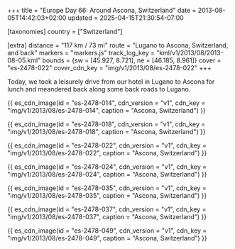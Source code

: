 +++
title = "Europe Day 66: Around Ascona, Switzerland"
date = 2013-08-05T14:42:03+02:00
updated = 2025-04-15T21:30:54-07:00

[taxonomies]
country = ["Switzerland"]

[extra]
distance = "117 km / 73 mi"
route = "Lugano to Ascona, Switzerland, and back"
markers = "markers.js"
track_log_key = "kml/v1/2013/08/2013-08-05.kml"
bounds = {sw = [45.927, 8.721], ne = [46.185, 8.961]}
cover = "es-2478-022"
cover_cdn_key = "img/v1/2013/08/es-2478-022"
+++

Today, we took a leisurely drive from our hotel in Lugano to Ascona for lunch and meandered back along some back roads to Lugano.

<!-- more -->

{{ es_cdn_image(id = "es-2478-014", cdn_version = "v1", cdn_key = "img/v1/2013/08/es-2478-014", caption = "Ascona, Switzerland") }}

{{ es_cdn_image(id = "es-2478-018", cdn_version = "v1", cdn_key = "img/v1/2013/08/es-2478-018", caption = "Ascona, Switzerland") }}

{{ es_cdn_image(id = "es-2478-022", cdn_version = "v1", cdn_key = "img/v1/2013/08/es-2478-022", caption = "Ascona, Switzerland") }}

{{ es_cdn_image(id = "es-2478-024", cdn_version = "v1", cdn_key = "img/v1/2013/08/es-2478-024", caption = "Ascona, Switzerland") }}

{{ es_cdn_image(id = "es-2478-035", cdn_version = "v1", cdn_key = "img/v1/2013/08/es-2478-035", caption = "Ascona, Switzerland") }}

{{ es_cdn_image(id = "es-2478-037", cdn_version = "v1", cdn_key = "img/v1/2013/08/es-2478-037", caption = "Ascona, Switzerland") }}

{{ es_cdn_image(id = "es-2478-049", cdn_version = "v1", cdn_key = "img/v1/2013/08/es-2478-049", caption = "Ascona, Switzerland") }}
